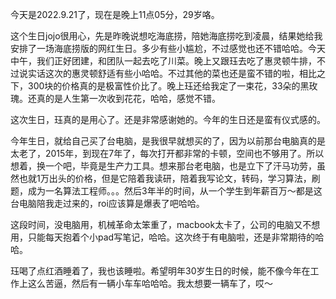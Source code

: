 今天是2022.9.21了，现在是晚上11点05分，29岁咯。

这个生日jojo很用心，先是昨晚说想吃海底捞，陪她海底捞吃到凌晨，结果她给我安排了一场海底捞版的网红生日。多少有些小尴尬，不过感觉也还不错哈哈。今天中午，我们正好团建，和团队一起去吃了川菜。晚上又跟珏去吃了惠灵顿牛排，不过说实话这次的惠灵顿舒适有些小哈哈。不过其他的菜也还是蛮不错的啦，相比之下，300块的价格真的是极富性价比了。晚上珏还给我定了一束花，33朵的黑玫瑰。还真的是人生第一次收到花花，哈哈，感觉不错。

这次生日，珏真的是用心了。还是非常感谢她的。今年的生日还是蛮有仪式感的。

今年生日，就给自己买了台电脑，是我很早就想买的了，因为以前那台电脑真的是太老了，2015年，到现在7年了，每次打开都非常的卡顿，空间也不够用了。所以想着，换一个吧，毕竟是生产力工具。想来那台老电脑，也是立下了汗马功劳，虽然也就1万出头的价格，但是它陪着我读研，陪着我写论文，转码，学习算法，刷题，成为一名算法工程师。。。然后3年半的时间，从一个学生到年薪百万～都是这台电脑陪我走过来的，roi应该算是爆表了吧哈哈。

这段时间，没电脑用，机械革命太笨重了，macbook太卡了，公司的电脑又不想用，只能每天抱着个小pad写笔记，哈哈。这次终于有电脑啦，还是非常期待的哈哈。

珏喝了点红酒睡着了，我也该睡啦。希望明年30岁生日的时候，能不像今年在工作上这么苦逼，然后有一辆小车车哈哈哈。我太想要一辆车了，哎～